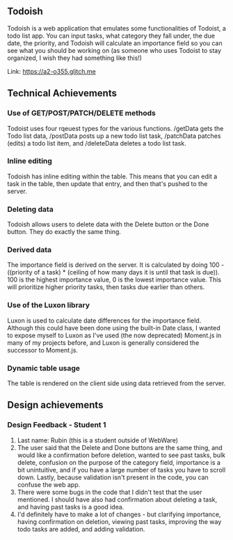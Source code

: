 ## Todoish
Todoish is a web application that emulates some functionalities of Todoist, a todo list app. You can input tasks, what category they fall under, the due date, the priority, and Todoish will calculate an importance field so you can see what you should be working on (as someone who uses Todoist to stay organized, I wish they had something like this!)

Link: https://a2-o355.glitch.me

## Technical Achievements

### Use of GET/POST/PATCH/DELETE methods
Todoist uses four rqeuest types for the various functions. /getData gets the Todo list data, /postData posts up a new todo list task, /patchData patches (edits) a todo list item, and /deleteData deletes a todo list task.

### Inline editing
Todoish has inline editing within the table. This means that you can edit a task in the table, then update that entry, and then that's pushed to the server.

### Deleting data
Todoish allows users to delete data with the Delete button or the Done button. They do exactly the same thing.

### Derived data
The importance field is derived on the server. It is calculated by doing 100 - ((priority of a task) * (ceiling of how many days it is until that task is due)). 100 is the highest importance value, 0 is the lowest importance value. This will prioritize higher priority tasks, then tasks due earlier than others.

### Use of the Luxon library
Luxon is used to calculate date differences for the importance field. Although this could have been done using the built-in Date class, I wanted to expose myself to Luxon as I've used (the now deprecated) Moment.js in many of my projects before, and Luxon is generally considered the successor to Moment.js.

### Dynamic table usage
The table is rendered on the client side using data retrieved from the server. 

## Design achievements

### Design Feedback - Student 1
1. Last name: Rubin (this is a student outside of WebWare)
2. The user said that the Delete and Done buttons are the same thing, and would like a confirmation before deletion, wanted to see past tasks, bulk delete, confusion on the purpose of the category field, importance is a bit unintuitive, and if you have a large number of tasks you have to scroll down. Lastly, because validation isn't present in the code, you can confuse the web app.
3. There were some bugs in the code that I didn't test that the user mentioned. I should have also had confirmation about deleting a task, and having past tasks is a good idea.
4. I'd definitely have to make a lot of changes - but clarifying importance, having confirmation on deletion, viewing past tasks, improving the way todo tasks are added, and adding validation.

